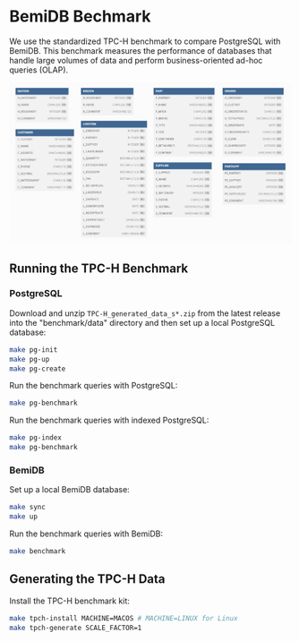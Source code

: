 # BemiDB Bechmark

We use the standardized TPC-H benchmark to compare PostgreSQL with BemiDB.
This benchmark measures the performance of databases that handle large volumes of data and perform business-oriented ad-hoc queries (OLAP).

![TPC-H database structure](/img/tpc-h_database_structure.png)

## Running the TPC-H Benchmark

### PostgreSQL

Download and unzip `TPC-H_generated_data_s*.zip` from the latest release into the "benchmark/data" directory and then set up a local PostgreSQL database:

```sh
make pg-init
make pg-up
make pg-create
```

Run the benchmark queries with PostgreSQL:

```sh
make pg-benchmark
```

Run the benchmark queries with indexed PostgreSQL:

```sh
make pg-index
make pg-benchmark
```

### BemiDB

Set up a local BemiDB database:

```sh
make sync
make up
```

Run the benchmark queries with BemiDB:

```sh
make benchmark
```

## Generating the TPC-H Data

Install the TPC-H benchmark kit:

```sh
make tpch-install MACHINE=MACOS # MACHINE=LINUX for Linux
make tpch-generate SCALE_FACTOR=1
```
